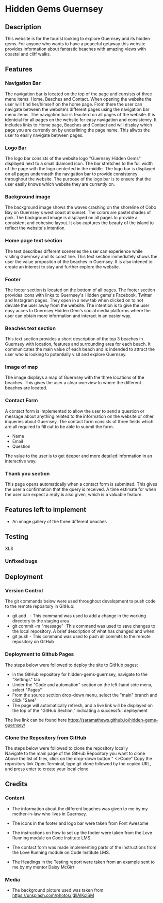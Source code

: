 # Hidden Gems Guernsey
## Description
This website is for the tourist looking to explore Guernsey and its hidden gems. For anyone who wants to have a peaceful getaway this website provides information about fantastic beaches with amazing views with coastal and cliff walks. 
## Features
### Navigation Bar
The navigation bar is located on the top of the page and consists of three menu items: Home, Beaches and Contact. When opening the website the user will find her/himself on the home page. From there the user can navigate between the website's different pages using the navigation bar menu items. 
The navigation bar is feauterd on all pages of the website. It is identcial for all pages on the website for easy navigation and consistency. It includes links to Home page, Beaches and Contact and will display which page you are currently on by underlining the page name. This allwos the user to easily navigate between pages. 

### Logo Bar
The logo bar consists of the website logo "Guernsey Hidden Gems" displayed next to a small diamond icon. The bar stretches to the full width of the page with the logo centerted in the middle. The logo bar is displayed on all pages underneath the navigation bar to provide consistency throughout the website. The purpose of the logo bar is to ensure that the user easily knows which website they are currently on. 

### Background image 
The background image shows the waves crashing on the shoreline of Cobo Bay on Guernsey's west coast at sunset. The colors are pastel shades of pink. The background image is displayed on all pages to provide a consistent and cohesive layout. It also captures the beauty of the island to reflect the website's intention. 

### Home page text section 
The text describes different sceneries the user can experience while visiting Guernsey and its coast line. This text section immediately shows the user the value propositon of the beaches in Guernsey. It is also intened to create an interest to stay and further explore the website. 

### Footer 
The footer section is located on the bottom of all pages. The footer section provides icons with links to Guernsey's Hidden gems's Facebook, Twitter and Instagram pages. They open in a new tab when clicked on to not deviate the user away from the website. The intention is to give the user easy acces to Guernsey Hidden Gem's social media platforms where the user can obtain more information and interact in an easier way. 

### Beaches text section 
This text section provides a short description of the top 3 beaches in Guernsey with location, features and surrounding area for each beach. It communicates the main value of each beach and is indended to attract the user who is looking to potentially visit and explore Guernsey. 

### Image of map 
The image displays a map of Guernsey with the three locations of the beaches. This gives the user a clear overview to where the different beaches are located. 

### Contact Form 
A contact form is implemented to allow the user to send a question or message about anything related to the information on the website or other inqueries about Guernsey. The contact form consists of three fields which are all required to fill out to be able to submit the form. 
- Name 
- Email 
- Question 
   
The value to the user is to get deeper and more detailed information in an interactive way. 

### Thank you section 
This page opens automatically when a contact form is submitted. This gives the user a confirmation that the query is received. A time estimate for when the user can expect a reply is also given, which is a valuable feature. 

## Features left to implement 
- An image gallery of the three different beaches 

## Testing
XLS

 ### Unfixed bugs

## Deployment 
 ### Version Control
The git commands below were used throughout development to push code to the remote repository in GitHub:
- git add . - This command was used to add a change in the working directory to the staging area
- git commit -m "message" -This command was used to save changes to the local repository. A brief description of what has changed and when.
- git push - This command was used to push all commits to the remote repository on GitHub

### Deployment to Github Pages
The steps below were followed to deploy the site to GitHub pages:
- In the GitHub repository for hidden-gems-guernsey, navigate to the "Settings" tab
- Under the "Code and automation" section on the left-hand side menu, select "Pages"
-  From the source section drop-down menu, select the "main" branch and click "Save"
- The page will automatically refresh, and a live link will be displayed on the top of the "GitHub Section," indicating a successful deployment

The live link can be found here https://saramathews.github.io/hidden-gems-guernsey/

### Clone the Repository from GitHub
The steps below were followed to clone the repository locally  
Navigate to the main page of the GitHub Repository you want to clone 
Above the list of files, click on the drop-down button " <>Code"
Copy the repository link 
Open Terminal, type git clone followed by the copied URL, and press enter to create your local clone


## Credits 
### Content 
- The information about the different beaches was given to me by my mother-in-law who lives in Guernsey. 

- The icons in the footer and logo bar were taken from Font Awesome

- The instructions on how to set up the footer were taken from the Love Running module on Code Institute LMS. 

- The contact form was made implementing parts of the instructions from the Love Running module on Code Institute LMS.

- The Headings in the Testing report were taken from an example sent to me by my mentor Daisy McGirr

### Media 
- The background picture used was taken from https://unsplash.com/photos/jdllAIKciSM
